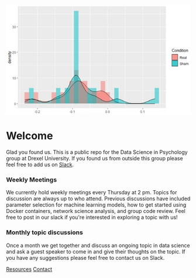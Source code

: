 <img src="density_plot_cropped.jpg" class="inline"/>


# Welcome

Glad you found us. This is a public repo for the Data Science in Psychology group at Drexel University. If you found us from outside this group please feel free to add us
on [Slack](https://join.slack.com/t/datasciencean-lot8019/shared_invite/zt-hjhaz9gw-7bHVuROpdFn_uvT074wtUQ). 

### Weekly Meetings 
We currently hold weekly meetings every Thursday at 2 pm. Topics for discussion are always up to who attend. Previous discussions have included parameter selection
for machine learning models, how to get started using Docker containers, network science analysis, and group code review. Feel free to post in our slack if you're interested
in exploring a topic with us!

### Monthly topic discussions
Once a month we get together and discuss an ongoing topic in data science and ask a guest speaker to come in and give their thoughts on the topic. If you have any suggestions please feel free to contact us on Slack.


[Resources](resources.md)  [Contact]()
